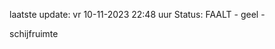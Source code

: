 laatste update: 
vr 10-11-2023 22:48   uur 
Status: FAALT - geel - 
<div class="service Y">schijfruimte</div>
